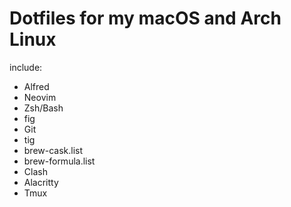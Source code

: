 # Dotfiles for my macOS and Arch Linux

include:
- Alfred
- Neovim
- Zsh/Bash
- fig
- Git
- tig
- brew-cask.list
- brew-formula.list
- Clash
- Alacritty
- Tmux